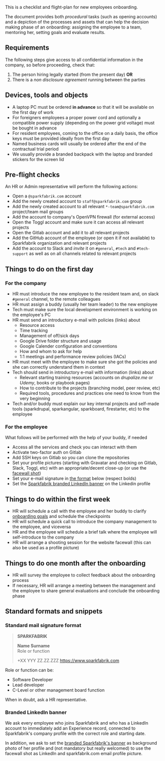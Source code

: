 This is a checklist and flight-plan for new employees onboarding.

The document provides both _procedural_ tasks (such as opening accounts) and a depiction of the processes and assets that can help the decision making phase of an onboarding: assigning the employee to a team, mentoring her, setting goals and evaluate results.

## Requirements

The following steps give access to all confidential information in the company, so before proceeding, check that:

1. The person hiring legally started (from the present day) **OR**
2. There is a _non disclosure agreement_ running between the parties

## Devices, tools and objects

* A laptop PC must be ordered **in advance** so that it will be available on the first day of work
* For foreigners employees a proper power cord and optionally a compatible power supply (depending on the power grid voltage) must be bought in advance
* For resident employees, coming to the office on a daily basis, the office keys must be provided ideally from the first day
* Named business cards will usually be ordered after the end of the contractual trial period
* We usually provide a branded backpack with the laptop and branded stickers for the screen lid

## Pre-flight checks

An HR or Admin representative will perform the following actions:

* Open a `@sparkfabrik.com` account
* Add the newly created account to `staff@sparkfabrik.com` group
* Add the newly created account to all relevant `*-team@sparkfabrik.com` project/team mail groups
* Add the account to company's OpenVPN firewall (for external access)
* Open the Toggl account and make sure it can access all relevant projects
* Open the Gitlab account and add it to all relevant projects
* Add the GitHub account of the employee (or open it if not available) to Sparkfabrik organization and relevant projects
* Add the account to Slack and _invite_ it on `#general`, `#tech` and `#tech-support` as well as on all channels related to relevant projects

## Things to do on the first day

### For the company

* HR must introduce the new employee to the resident team and, on slack `#general` channel, to the remote colleagues
* HR must assign a buddy (usually her team leader) to the new employee
* Tech must make sure the local development environment is working on the employee's PC
* HR must send an introductory e-mail with policies (links) about
  * Resource access
  * Time tracking
  * Management of off/sick days
  * Google Drive folder structure and usage
  * Google Calender configuration and conventions
  * How and whom to ask for help
  * 1:1 meetings and performance review policies (IACs)
* HR must meet with the employee to make sure she got the policies and she can correctly understand them in context
* Tech should send in introductory e-mail with information (links) about
  * Relevant starting training resources (accounts on _drupalize.me_ or _Udemy_, books or playbook pages)
  * How to contribute to the projects (branching model, peer review, etc)
  * Required tools, procedures and practices one need to know from the very beginning
* Tech and/or buddy must explain our key internal projects and self-made tools (sparkdrupal, sparkangular, sparkboard, firestarter, etc) to the employee

### For the employee

What follows will be performed with the help of your buddy, if needed

* Access all the services and check you can interact with them
* Activate two-factor auth on Gitlab
* Add SSH keys on Gitlab so you can clone the repositories
* Set your profile pictures (starting with Gravatar and checking on Gitlab, Slack, Toggl, etc) with an appropriate/decent close-up (or use the [facewall shot](#facewall-shot))
* Set your e-mail signature in [the format](#Standard-mail-signature-format) below (respect bolds)
* Set the [Sparkfabrik branded LinkedIn banner](#LinkedIn-brand-guidelines) on the Linkedin profile

## Things to do within the first week

* HR will schedule a call with the employee and her buddy to clarify [onboarding goals](/guides/an-effective-onboarding-structure) and schedule the checkpoints
* HR will schedule a quick call to introduce the company management to the employee, and viceversa
* HR and the employee will schedule a brief talk where the employee will self-introduce to the company
* <a name="facewall-shot"></a>HR will arrange a shooting session for the website facewall (this can also be used as a profile picture)

## Things to do one month after the onboarding

* HR will survey the employee to collect feedback about the onboarding process
* If necessary, HR will arrange a meeting between the management and the employee to share general evaluations and conclude the onboarding phase

## Standard formats and snippets

### Standard mail signature format

> **SPARKFABRIK**
>
> **Name Surname**  
> Role or function
>
> +XX YYY ZZ.ZZ.ZZZ
> https://www.sparkfabrik.com

Role or function can be:

* Software Developer
* Lead developer
* C-Level or other management board function

When in doubt, ask a HR representative.

### Branded LinkedIn banner

We ask every employee who joins Sparkfabrik and who has a LinkedIn account to immediately add an Experience record, connected to Sparkfabrik's company profile with the correct role and starting date.

In addition, we ask to set the [branded Sparkfabrik's banner](/downloads/spark_linkedin_cover.png) as background photo of her profile and (not mandatory but really welcomed) to use the facewall shot as LinkedIn and sparkfabrik.com email profile picture.
